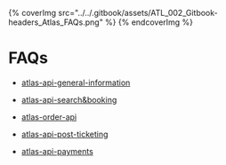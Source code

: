 
{% coverImg src="../../.gitbook/assets/ATL_002_Gitbook-headers_Atlas_FAQs.png" %}
{% endcoverImg %}



# FAQs

- [atlas-api-general-information](atlas-api-general-information.md)

- [atlas-api-search&booking](atlas-api-api-search.md)

- [atlas-order-api](atlas-order-api.md)

- [atlas-api-post-ticketing](atlas-api-post-ticketing.md)

- [atlas-api-payments](atlas-api-payments.md)



